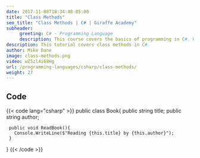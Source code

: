 ```yaml
---
date: 2017-11-08T18:34:48-05:00
title: "Class Methods"
seo_title: "Class Methods | C# | Giraffe Academy"
subheader:
     greeting: C# - Programming Language
     description: This course covers the basics of programming in C#. Work your way through the videos and we'll teach you everything you need to know to start your programming journey!
description: This tutorial covers class methods in C#.
author: Mike Dane
image: class-methods.png
video: wZ5zl4i68Hg
url: /programming-languages/csharp/class-methods/
weight: 27
---
```

## Code

{{< code lang="csharp" >}}
public class Book{
     public string title;
     public string author;

     public void ReadBook(){
       Console.WriteLine($"Reading {this.title} by {this.author}");
     }
}
{{< /code >}}